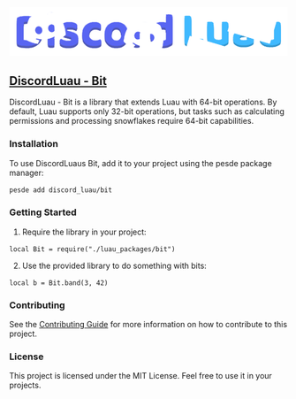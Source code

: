 <div align="center">
	<p>
		<a href=""><img src="https://raw.githubusercontent.com/DiscordLuau/.github/master/resource/DiscordLuau-Banner.png" width="512" alt="discord-luau"/></a>
	</p>
</div>

## [DiscordLuau - Bit](https://pesde.dev/packages/discord_luau/bit)

DiscordLuau - Bit is a library that extends Luau with 64-bit operations. By default, Luau supports only 32-bit operations, but tasks such as calculating permissions and processing snowflakes require 64-bit capabilities.

### Installation

To use DiscordLuaus Bit, add it to your project using the pesde package manager:

```bash
pesde add discord_luau/bit
```

### Getting Started

1. Require the library in your project:
```luau
local Bit = require("./luau_packages/bit")
```

2. Use the provided library to do something with bits:
```luau
local b = Bit.band(3, 42)
```

### Contributing

See the [Contributing Guide](CONTRIBUTING) for more information on how to contribute to this project.

### License
This project is licensed under the MIT License. Feel free to use it in your projects.